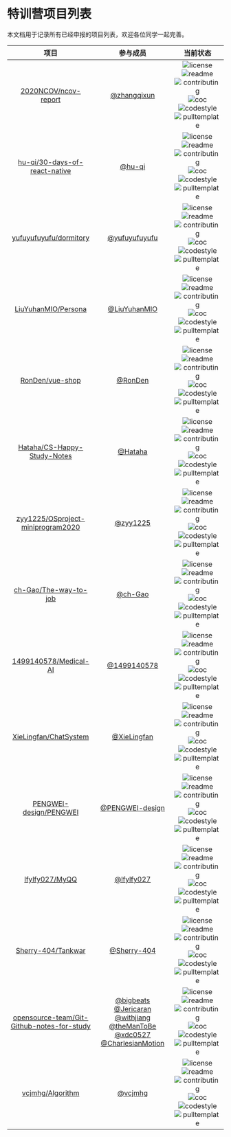 # 特训营项目列表

本文档用于记录所有已经申报的项目列表，欢迎各位同学一起完善。

| 项目 | 参与成员 | 当前状态 |
|:---:|:---:|:---:|
| [2020NCOV/ncov-report](https://github.com/2020NCOV/ncov-report) | [@zhangqixun](https://github.com/zhangqixun) | ![license](http://github.zhangqx.com/file-checker/github/2020NCOV/ncov-report?path=LICENSE) ![readme](http://github.zhangqx.com/file-checker/github/2020NCOV/ncov-report?path=README.md) ![contributing](http://github.zhangqx.com/file-checker/github/2020NCOV/ncov-report?path=CONTRIBUTING.md) ![coc](http://github.zhangqx.com/file-checker/github/2020NCOV/ncov-report?path=CODE_OF_CONDUCT.md) ![codestyle](http://github.zhangqx.com/file-checker/github/2020NCOV/ncov-report?path=CODE_STYLE.md) ![pulltemplate](http://github.zhangqx.com/file-checker/github/2020NCOV/ncov-report?path=.github/PULL_REQUEST_TEMPLATE.md) |
| [hu-qi/30-days-of-react-native](https://github.com/hu-qi/30-days-of-react-native) | [@hu-qi](https://github.com/hu-qi) | ![license](http://github.zhangqx.com/file-checker/github/hu-qi/30-days-of-react-native?path=LICENSE) ![readme](http://github.zhangqx.com/file-checker/github/hu-qi/30-days-of-react-native?path=README.md) ![contributing](http://github.zhangqx.com/file-checker/github/hu-qi/30-days-of-react-native?path=CONTRIBUTING.md) ![coc](http://github.zhangqx.com/file-checker/github/hu-qi/30-days-of-react-native?path=CODE_OF_CONDUCT.md) ![codestyle](http://github.zhangqx.com/file-checker/github/hu-qi/30-days-of-react-native?path=CODE_STYLE.md) ![pulltemplate](http://github.zhangqx.com/file-checker/github/hu-qi/30-days-of-react-native?path=.github/PULL_REQUEST_TEMPLATE.md) |
| [yufuyufuyufu/dormitory](https://github.com/yufuyufuyufu/dormitory) | [@yufuyufuyufu](https://github.com/yufuyufuyufu) | ![license](http://github.zhangqx.com/file-checker/github/yufuyufuyufu/dormitory?path=LICENSE) ![readme](http://github.zhangqx.com/file-checker/github/yufuyufuyufu/dormitory?path=README.md) ![contributing](http://github.zhangqx.com/file-checker/github/yufuyufuyufu/dormitory?path=CONTRIBUTING.md) ![coc](http://github.zhangqx.com/file-checker/github/yufuyufuyufu/dormitory?path=CODE_OF_CONDUCT.md) ![codestyle](http://github.zhangqx.com/file-checker/github/yufuyufuyufu/dormitory?path=CODE_STYLE.md) ![pulltemplate](http://github.zhangqx.com/file-checker/github/yufuyufuyufu/dormitory?path=.github/PULL_REQUEST_TEMPLATE.md) |
| [LiuYuhanMIO/Persona](https://github.com/LiuYuhanMIO/Persona) | [@LiuYuhanMIO](https://github.com/LiuYuhanMIO) | ![license](http://github.zhangqx.com/file-checker/github/LiuYuhanMIO/Persona?path=LICENSE) ![readme](http://github.zhangqx.com/file-checker/github/LiuYuhanMIO/Persona?path=README.md) ![contributing](http://github.zhangqx.com/file-checker/github/LiuYuhanMIO/Persona?path=CONTRIBUTING.md) ![coc](http://github.zhangqx.com/file-checker/github/LiuYuhanMIO/Persona?path=CODE_OF_CONDUCT.md) ![codestyle](http://github.zhangqx.com/file-checker/github/LiuYuhanMIO/Persona?path=CODE_STYLE.md) ![pulltemplate](http://github.zhangqx.com/file-checker/github/LiuYuhanMIO/Persona?path=.github/PULL_REQUEST_TEMPLATE.md) |
| [RonDen/vue-shop](https://github.com/RonDen/vue-shop) | [@RonDen](https://github.com/RonDen) | ![license](http://github.zhangqx.com/file-checker/github/RonDen/vue-shop?path=LICENSE) ![readme](http://github.zhangqx.com/file-checker/github/RonDen/vue-shop?path=README.md) ![contributing](http://github.zhangqx.com/file-checker/github/RonDen/vue-shop?path=CONTRIBUTING.md) ![coc](http://github.zhangqx.com/file-checker/github/RonDen/vue-shop?path=CODE_OF_CONDUCT.md) ![codestyle](http://github.zhangqx.com/file-checker/github/RonDen/vue-shop?path=CODE_STYLE.md) ![pulltemplate](http://github.zhangqx.com/file-checker/github/RonDen/vue-shop?path=.github/PULL_REQUEST_TEMPLATE.md) |
| [Hataha/CS-Happy-Study-Notes](https://github.com/Hataha/CS-Happy-Study-Notes) | [@Hataha](https://github.com/Hataha) | ![license](http://github.zhangqx.com/file-checker/github/Hataha/CS-Happy-Study-Notes?path=LICENSE) ![readme](http://github.zhangqx.com/file-checker/github/Hataha/CS-Happy-Study-Notes?path=README.md) ![contributing](http://github.zhangqx.com/file-checker/github/Hataha/CS-Happy-Study-Notes?path=CONTRIBUTING.md) ![coc](http://github.zhangqx.com/file-checker/github/Hataha/CS-Happy-Study-Notes?path=CODE_OF_CONDUCT.md) ![codestyle](http://github.zhangqx.com/file-checker/github/Hataha/CS-Happy-Study-Notes?path=CODE_STYLE.md) ![pulltemplate](http://github.zhangqx.com/file-checker/github/Hataha/CS-Happy-Study-Notes?path=.github/PULL_REQUEST_TEMPLATE.md) |
| [zyy1225/OSproject-miniprogram2020](https://github.com/zyy1225/OSproject-miniprogram2020) | [@zyy1225](https://github.com/zyy1225) | ![license](http://github.zhangqx.com/file-checker/github/zyy1225/OSproject-miniprogram2020?path=LICENSE) ![readme](http://github.zhangqx.com/file-checker/github/zyy1225/OSproject-miniprogram2020?path=README.md) ![contributing](http://github.zhangqx.com/file-checker/github/zyy1225/OSproject-miniprogram2020?path=CONTRIBUTING.md) ![coc](http://github.zhangqx.com/file-checker/github/zyy1225/OSproject-miniprogram2020?path=CODE_OF_CONDUCT.md) ![codestyle](http://github.zhangqx.com/file-checker/github/zyy1225/OSproject-miniprogram2020?path=CODE_STYLE.md) ![pulltemplate](http://github.zhangqx.com/file-checker/github/zyy1225/OSproject-miniprogram2020?path=.github/PULL_REQUEST_TEMPLATE.md) |
| [ch-Gao/The-way-to-job](https://github.com/ch-Gao/The-way-to-job) | [@ch-Gao](https://github.com/ch-Gao) | ![license](http://github.zhangqx.com/file-checker/github/ch-Gao/The-way-to-job?path=LICENSE) ![readme](http://github.zhangqx.com/file-checker/github/ch-Gao/The-way-to-job?path=README.md) ![contributing](http://github.zhangqx.com/file-checker/github/ch-Gao/The-way-to-job?path=CONTRIBUTING.md) ![coc](http://github.zhangqx.com/file-checker/github/ch-Gao/The-way-to-job?path=CODE_OF_CONDUCT.md) ![codestyle](http://github.zhangqx.com/file-checker/github/ch-Gao/The-way-to-job?path=CODE_STYLE.md) ![pulltemplate](http://github.zhangqx.com/file-checker/github/ch-Gao/The-way-to-job?path=.github/PULL_REQUEST_TEMPLATE.md) |
| [1499140578/Medical-AI](https://github.com/1499140578/Medical-AI) | [@1499140578](https://github.com/1499140578) | ![license](http://github.zhangqx.com/file-checker/github/1499140578/Medical-AI?path=LICENSE) ![readme](http://github.zhangqx.com/file-checker/github/1499140578/Medical-AI?path=README.md) ![contributing](http://github.zhangqx.com/file-checker/github/1499140578/Medical-AI?path=CONTRIBUTING.md) ![coc](http://github.zhangqx.com/file-checker/github/1499140578/Medical-AI?path=CODE_OF_CONDUCT.md) ![codestyle](http://github.zhangqx.com/file-checker/github/1499140578/Medical-AI?path=CODE_STYLE.md) ![pulltemplate](http://github.zhangqx.com/file-checker/github/1499140578/Medical-AI?path=.github/PULL_REQUEST_TEMPLATE.md) |
| [XieLingfan/ChatSystem](https://github.com/XieLingfan/ChatSystem) | [@XieLingfan](https://github.com/XieLingfan) | ![license](http://github.zhangqx.com/file-checker/github/XieLingfan/ChatSystem?path=LICENSE) ![readme](http://github.zhangqx.com/file-checker/github/XieLingfan/ChatSystem?path=README.md) ![contributing](http://github.zhangqx.com/file-checker/github/XieLingfan/ChatSystem?path=CONTRIBUTING.md) ![coc](http://github.zhangqx.com/file-checker/github/XieLingfan/ChatSystem?path=CODE_OF_CONDUCT.md) ![codestyle](http://github.zhangqx.com/file-checker/github/XieLingfan/ChatSystem?path=CODE_STYLE.md) ![pulltemplate](http://github.zhangqx.com/file-checker/github/XieLingfan/ChatSystem?path=.github/PULL_REQUEST_TEMPLATE.md) |
| [PENGWEI-design/PENGWEI](https://github.com/PENGWEI-design/PENGWEI) | [@PENGWEI-design](https://github.com/PENGWEI-design) | ![license](http://github.zhangqx.com/file-checker/github/PENGWEI-design/PENGWEI?path=LICENSE) ![readme](http://github.zhangqx.com/file-checker/github/PENGWEI-design/PENGWEI?path=README.md) ![contributing](http://github.zhangqx.com/file-checker/github/PENGWEI-design/PENGWEI?path=CONTRIBUTING.md) ![coc](http://github.zhangqx.com/file-checker/github/PENGWEI-design/PENGWEI?path=CODE_OF_CONDUCT.md) ![codestyle](http://github.zhangqx.com/file-checker/github/PENGWEI-design/PENGWEI?path=CODE_STYLE.md) ![pulltemplate](http://github.zhangqx.com/file-checker/github/PENGWEI-design/PENGWEI?path=.github/PULL_REQUEST_TEMPLATE.md) |
| [lfylfy027/MyQQ](https://github.com/lfylfy027/MyQQ) | [@lfylfy027](https://github.com/lfylfy027) | ![license](http://github.zhangqx.com/file-checker/github/lfylfy027/MyQQ?path=LICENSE) ![readme](http://github.zhangqx.com/file-checker/github/lfylfy027/MyQQ?path=README.md) ![contributing](http://github.zhangqx.com/file-checker/github/lfylfy027/MyQQ?path=CONTRIBUTING.md) ![coc](http://github.zhangqx.com/file-checker/github/lfylfy027/MyQQ?path=CODE_OF_CONDUCT.md) ![codestyle](http://github.zhangqx.com/file-checker/github/lfylfy027/MyQQ?path=CODE_STYLE.md) ![pulltemplate](http://github.zhangqx.com/file-checker/github/lfylfy027/MyQQ?path=.github/PULL_REQUEST_TEMPLATE.md) |
| [Sherry-404/Tankwar](https://github.com/Sherry-404/Tankwar) | [@Sherry-404](https://github.com/Sherry-404) | ![license](http://github.zhangqx.com/file-checker/github/Sherry-404/Tankwar?path=LICENSE) ![readme](http://github.zhangqx.com/file-checker/github/Sherry-404/Tankwar?path=README.md) ![contributing](http://github.zhangqx.com/file-checker/github/Sherry-404/Tankwar?path=CONTRIBUTING.md) ![coc](http://github.zhangqx.com/file-checker/github/Sherry-404/Tankwar?path=CODE_OF_CONDUCT.md) ![codestyle](http://github.zhangqx.com/file-checker/github/Sherry-404/Tankwar?path=CODE_STYLE.md) ![pulltemplate](http://github.zhangqx.com/file-checker/github/Sherry-404/Tankwar?path=.github/PULL_REQUEST_TEMPLATE.md) |
| [opensource-team/Git-Github-notes-for-study](https://github.com/opensource-team/Git-Github-notes-for-study) |[@bigbeats](https://github.com/bigbeats) [@Jericaran](https://github.com/Jericaran) [@withjiang](https://github.com/withjiang) [@theManToBe](https://github.com/theManToBe) [@xdc0527](https://github.com/xdc0527) [@CharlesianMotion](https://github.com/CharlesianMotion)| ![license](http://github.zhangqx.com/file-checker/github/opensource-team/Git-Github-notes-for-study?path=LICENSE) ![readme](http://github.zhangqx.com/file-checker/github/opensource-team/Git-Github-notes-for-study?path=README.md) ![contributing](http://github.zhangqx.com/file-checker/github/opensource-team/Git-Github-notes-for-study?path=CONTRIBUTING.md) ![coc](http://github.zhangqx.com/file-checker/github/opensource-team/Git-Github-notes-for-study?path=CODE_OF_CONDUCT.md) ![codestyle](http://github.zhangqx.com/file-checker/github/opensource-team/Git-Github-notes-for-study?path=CODE_STYLE.md) ![pulltemplate](http://github.zhangqx.com/file-checker/github/opensource-team/Git-Github-notes-for-study?path=.github/PULL_REQUEST_TEMPLATE.md) |
| [vcjmhg/Algorithm](https://github.com/vcjmhg/Algorithm) | [@vcjmhg](https://github.com/vcjmhg) | ![license](http://github.zhangqx.com/file-checker/github/vcjmhg/Algorithm?path=LICENSE) ![readme](http://github.zhangqx.com/file-checker/github/vcjmhg/Algorithm?path=README.md) ![contributing](http://github.zhangqx.com/file-checker/github/vcjmhg/Algorithm?path=CONTRIBUTING.md) ![coc](http://github.zhangqx.com/file-checker/github/vcjmhg/Algorithm?path=CODE_OF_CONDUCT.md) ![codestyle](http://github.zhangqx.com/file-checker/github/vcjmhg/Algorithm?path=CODE_STYLE.md) ![pulltemplate](http://github.zhangqx.com/file-checker/github/vcjmhg/Algorithm?path=.github/PULL_REQUEST_TEMPLATE.md) |
